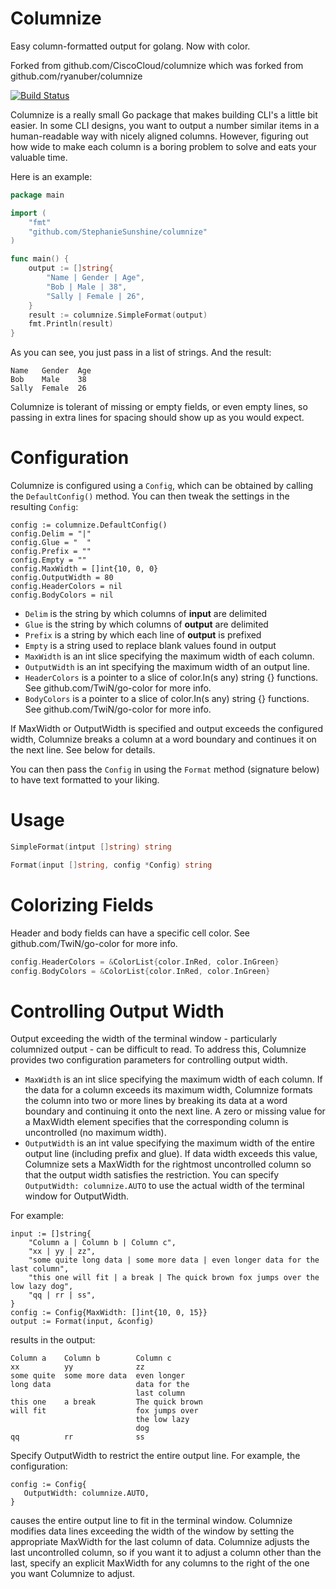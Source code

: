 Columnize
=========

Easy column-formatted output for golang. Now with color.

Forked from github.com/CiscoCloud/columnize which was forked from github.com/ryanuber/columnize

[![Build Status](https://travis-ci.org/ryanuber/columnize.svg)](https://travis-ci.org/ryanuber/columnize)

Columnize is a really small Go package that makes building CLI's a little bit
easier. In some CLI designs, you want to output a number similar items in a
human-readable way with nicely aligned columns. However, figuring out how wide
to make each column is a boring problem to solve and eats your valuable time.

Here is an example:

```go
package main

import (
    "fmt"
    "github.com/StephanieSunshine/columnize"
)

func main() {
    output := []string{
        "Name | Gender | Age",
        "Bob | Male | 38",
        "Sally | Female | 26",
    }
    result := columnize.SimpleFormat(output)
    fmt.Println(result)
}
```

As you can see, you just pass in a list of strings. And the result:

```
Name   Gender  Age
Bob    Male    38
Sally  Female  26
```

Columnize is tolerant of missing or empty fields, or even empty lines, so
passing in extra lines for spacing should show up as you would expect.

Configuration
=============

Columnize is configured using a `Config`, which can be obtained by calling the
`DefaultConfig()` method. You can then tweak the settings in the resulting
`Config`:

```
config := columnize.DefaultConfig()
config.Delim = "|"
config.Glue = "  "
config.Prefix = ""
config.Empty = ""
config.MaxWidth = []int{10, 0, 0}
config.OutputWidth = 80
config.HeaderColors = nil
config.BodyColors = nil
```

* `Delim` is the string by which columns of **input** are delimited
* `Glue` is the string by which columns of **output** are delimited
* `Prefix` is a string by which each line of **output** is prefixed
* `Empty` is a string used to replace blank values found in output
* `MaxWidth` is an int slice specifying the maximum width of each column.
* `OutputWidth` is an int specifying the maximum width of an output line.
* `HeaderColors` is a pointer to a slice of color.In<Color>(s any) string {} functions. See github.com/TwiN/go-color for more info.
* `BodyColors` is a pointer to a slice of color.In<Color>(s any) string {} functions. See github.com/TwiN/go-color for more info.

If MaxWidth or OutputWidth is specified and output exceeds the configured width, Columnize breaks a column at a word boundary and continues it on the next line. See below for details.

You can then pass the `Config` in using the `Format` method (signature below) to
have text formatted to your liking.

Usage
=====

```go
SimpleFormat(intput []string) string

Format(input []string, config *Config) string
```

Colorizing Fields
=================

Header and body fields can have a specific cell color. See github.com/TwiN/go-color for more info.

```go
config.HeaderColors = &ColorList{color.InRed, color.InGreen}
config.BodyColors = &ColorList{color.InRed, color.InGreen}

```

Controlling Output Width
========================

Output exceeding the width of the terminal window - particularly columnized output - can be difficult to read.  To address this, Columnize provides two configuration parameters for controlling output width.

* `MaxWidth` is an int slice specifying the maximum width of each column.  If the data for a column exceeds its maximum width, Columnize formats the column into two or more lines by breaking its data at a word boundary and continuing it onto the next line.  A zero or missing value for a MaxWidth element specifies that the corresponding column is uncontrolled (no maximum width).
* `OutputWidth` is an int value specifying the maximum width of the entire output line (including prefix and glue).  If data width exceeds this value, Columnize sets a MaxWidth for the rightmost uncontrolled column so that the output width satisfies the restriction.  You can specify `OutputWidth: columnize.AUTO` to use the actual width of the terminal window for OutputWidth.

For example:

    input := []string{
		"Column a | Column b | Column c",
		"xx | yy | zz",
		"some quite long data | some more data | even longer data for the last column",
		"this one will fit | a break | The quick brown fox jumps over the low lazy dog",
		"qq | rr | ss",
	}
	config := Config{MaxWidth: []int{10, 0, 15}}
	output := Format(input, &config)

results in the output:

    Column a    Column b        Column c
    xx          yy              zz
    some quite  some more data  even longer
    long data                   data for the
                                last column
    this one    a break         The quick brown
    will fit                    fox jumps over
                                the low lazy
                                dog
    qq          rr              ss

Specify OutputWidth to restrict the entire output line.  For example, the configuration:

    config := Config{
       OutputWidth: columnize.AUTO,
    }

causes the entire output line to fit in the terminal window.  Columnize modifies data lines exceeding the width of the window by setting the appropriate MaxWidth for the last column  of data.  Columnize adjusts the last uncontrolled column, so if you want it to adjust a column other than the last, specify an explicit MaxWidth for any columns to the right of the one you want Columnize to adjust.

